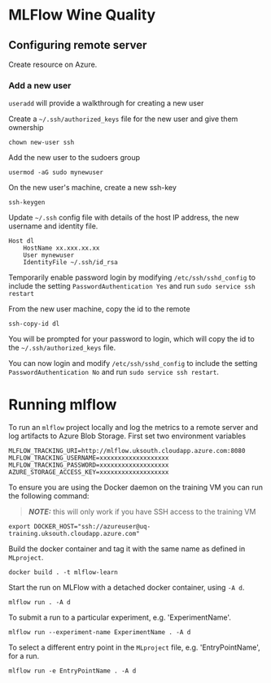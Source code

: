 # MLFlow Wine Quality

## Configuring remote server

Create resource on Azure.

### Add a new user

`useradd` will provide a walkthrough for creating a new user

Create a `~/.ssh/authorized_keys` file for the new user and give them ownership

```
chown new-user ssh
```

Add the new user to the sudoers group

```
usermod -aG sudo mynewuser
```

On the new user's machine, create a new ssh-key

```
ssh-keygen
```

Update `~/.ssh` config file with details of the host IP address, the new username and identity file.

```
Host dl
    HostName xx.xxx.xx.xx
    User mynewuser
    IdentityFile ~/.ssh/id_rsa
```

Temporarily enable password login by modifying `/etc/ssh/sshd_config` to include the setting `PasswordAuthentication Yes` and run `sudo service ssh restart`

From the new user machine, copy the id to the remote

```
ssh-copy-id dl
```

You will be prompted for your password to login, which will copy the id to the `~/.ssh/authorized_keys` file.

You can now login and modify `/etc/ssh/sshd_config` to include the setting `PasswordAuthentication No` and run `sudo service ssh restart`.

# Running mlflow

To run an `mlflow` project locally and log the metrics to a remote server and log artifacts to Azure Blob Storage. First set two environment variables

```
MLFLOW_TRACKING_URI=http://mlflow.uksouth.cloudapp.azure.com:8080
MLFLOW_TRACKING_USERNAME=xxxxxxxxxxxxxxxxxxx
MLFLOW_TRACKING_PASSWORD=xxxxxxxxxxxxxxxxxxx
AZURE_STORAGE_ACCESS_KEY=xxxxxxxxxxxxxxxxxxx
```

To ensure you are using the Docker daemon on the training VM you can run the following command:

> **_NOTE:_** this will only work if you have SSH access to the training VM

```
export DOCKER_HOST="ssh://azureuser@uq-training.uksouth.cloudapp.azure.com"
```

Build the docker container and tag it with the same name as defined in `MLproject`.

```
docker build . -t mlflow-learn
```

Start the run on MLFlow with a detached docker container, using `-A d`.

```
mlflow run . -A d
```

To submit a run to a particular experiment, e.g. 'ExperimentName'.

```
mlflow run --experiment-name ExperimentName . -A d
```

To select a different entry point in the `MLproject` file, e.g. 'EntryPointName', for a run.

```
mlflow run -e EntryPointName . -A d
```
